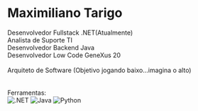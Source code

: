  # Maximiliano Tarigo
Desenvolvedor Fullstack .NET(Atualmente)
<br/>
Analista de Suporte TI
<br/>
Desenvolvedor Backend Java
<br/>
Desenvolvedor Low Code GeneXus 20
<br/>
<br/>
Arquiteto de Software (Objetivo jogando baixo...imagina o alto)
<br/>
<br/>
<br/>
Ferramentas:
<br/>
![.NET](https://img.shields.io/badge/.NET-512BD4?style=for-the-badge&logo=dotnet&logoColor=white)
![Java](https://img.shields.io/badge/Java-ED8B00?style=for-the-badge&logo=java&logoColor=white)
![Python](https://img.shields.io/badge/Python-3776AB?style=for-the-badge&logo=python&logoColor=white)
<br/>
<br/>





 






 
  
  

  


